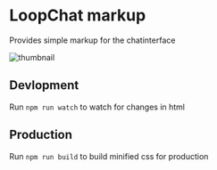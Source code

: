 # LoopChat markup

Provides simple markup for the chatinterface

![thumbnail](https://github.com/yepzdk/LoopChat/assets/332915/b76be83e-8ac7-4146-92c8-dce22def09f0)

## Devlopment

Run `npm run watch` to watch for changes in html

## Production

Run `npm run build` to build minified css for production
